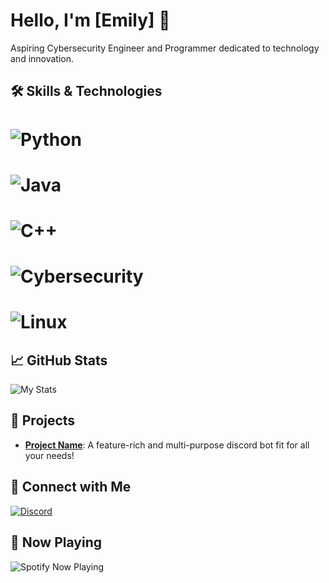 # Hello, I'm [Emily] 👋

Aspiring Cybersecurity Engineer and Programmer dedicated to technology and innovation.

## 🛠 Skills & Technologies

# ![Python](https://img.shields.io/badge/Python-000?style=flat&logo=python)
# ![Java](https://img.shields.io/badge/Java-000?style=flat&logo=java)
# ![C++](https://img.shields.io/badge/C++-000?style=flat&logo=c++)
# ![Cybersecurity](https://img.shields.io/badge/Cybersecurity-000?style=flat&logo=cybersecurity)
# ![Linux](https://img.shields.io/badge/Linux-000?style=flat&logo=linux)

## 📈 GitHub Stats

![My Stats](https://github-readme-stats.vercel.app/api?username=yourusername&show_icons=true&hide_border=true&theme=graywhite)

## 🚀 Projects

- [**Project Name**]([https://github.com/yourusername/project-repo](https://cherubim.solutions/bytebun)): A feature-rich and multi-purpose discord bot fit for all your needs!

## 🔗 Connect with Me

[![Discord](https://img.shields.io/badge/Discord-000?style=flat&logo=discord)](https://discord.cpm/users/126353854429265922)

## 🎵 Now Playing

![Spotify Now Playing](https://spotify-now-playing-kappa.vercel.app/api/spotify)

